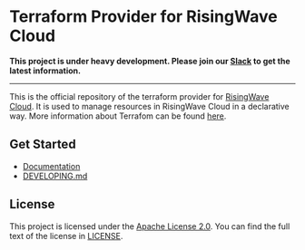 # Terraform Provider for RisingWave Cloud

**This project is under heavy development. Please join our [Slack](https://join.slack.com/t/risingwave-community/shared_invite/zt-1jei7dk79-fguGadPI2KnhtWnnxBVGoA) to get the latest information.**

---

This is the official repository of the terraform provider for [RisingWave Cloud](https://cloud.risingwave.com/). It is used to manage resources in RisingWave Cloud in a declarative way. More information about Terrafom can be found [here](https://www.terraform.io/).

## Get Started

- [Documentation](https://registry.terraform.io/providers/risingwavelabs/risingwavecloud/latest/docs)
- [DEVELOPING.md](./DEVELOPING.md)

## License

This project is licensed under the [Apache License 2.0](LICENSE). You can find the full text of the license in [LICENSE](./LICENSE).
